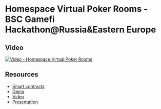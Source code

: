 # Homespace Virtual Poker Rooms - BSC Gamefi Hackathon@Russia&Eastern Europe

## Video
[![Video - Homespace Virtual Poker Rooms](https://img.youtube.com/vi/-FVCQ_T-QBY/0.jpg)](https://www.youtube.com/watch?v=-FVCQ_T-QBY)


## Resources
- [Smart contracts](https://github.com/HomeSpaceProject/homespace-poker
)
- [Demo](https://drive.google.com/file/d/1Jze63Y-wI-kTlbnej3pN6f3UChplMJlT/view?usp=sharing
)
- [Video](https://drive.google.com/file/d/1NOjTCxOjxLEQp9xrJ310yqOgqbaX7Vqt/view?usp=sharing
)
- [Presentation](./Presentation.pdf)
